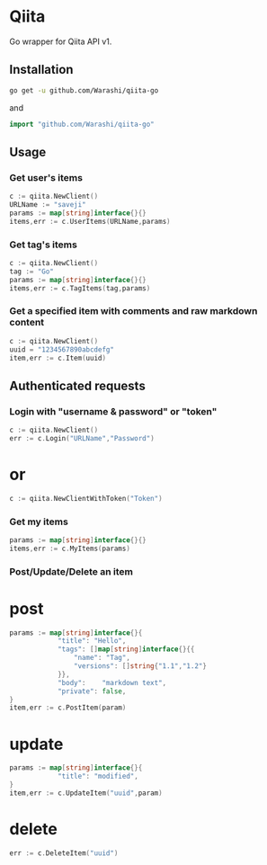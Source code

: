 # Qiita

Go wrapper for Qiita API v1.

## Installation

```sh
go get -u github.com/Warashi/qiita-go
```
and
```go
import "github.com/Warashi/qiita-go"
```


## Usage

### Get user's items
```go
c := qiita.NewClient()
URLName := "saveji"
params := map[string]interface{}{}
items,err := c.UserItems(URLName,params)
```

### Get tag's items
```go
c := qiita.NewClient()
tag := "Go"
params := map[string]interface{}{}
items,err := c.TagItems(tag,params)
```

### Get a specified item with comments and raw markdown content
```go
c := qiita.NewClient()
uuid = "1234567890abcdefg"
item,err := c.Item(uuid)
```


## Authenticated requests

### Login with "username & password" or "token"
```go
c := qiita.NewClient()
err := c.Login("URLName","Password")
```
# or
```go
c := qiita.NewClientWithToken("Token")
```

### Get my items
```go
params := map[string]interface{}{}
items,err := c.MyItems(params)
```

### Post/Update/Delete an item
# post
```go
params := map[string]interface{}{
			"title": "Hello",
			"tags": []map[string]interface{}{{
				"name": "Tag",
                "versions": []string{"1.1","1.2"}
			}},
			"body":    "markdown text",
			"private": false,
}
item,err := c.PostItem(param)
```
# update
```go
params := map[string]interface{}{
			"title": "modified",
}
item,err := c.UpdateItem("uuid",param)
```
# delete
```go
err := c.DeleteItem("uuid")
```
